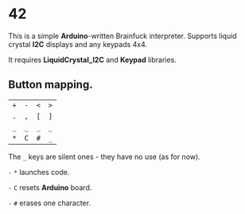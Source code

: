 # 42

This is a simple **Arduino**-written Brainfuck interpreter. Supports liquid crystal **I2C** displays and any keypads 4x4.

It requires **LiquidCrystal_I2C** and **Keypad** libraries.

## Button mapping.

|   |   |   |   |
|-  |-  |-  |-  |
|`+`|`-`|`<`|`>`|
|`.`|`,`|`[`|`]`|
|`_`|`_`|`_`|`_`|
|`*`|`C`|`#`|`_`|

The `_` keys are silent ones - they have no use (as for now).

`-` `*` launches code.

`-` `C` resets **Arduino** board.

`-` `#` erases one character.
